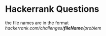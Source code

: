 # Hackerrank Questions
the file names are in the format _hackerrank.com/challenges/**fileName**/problem_
